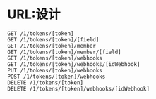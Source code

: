 # URL:设计
    GET /1/tokens/[token]
    GET /1/tokens/[token]/[field]
    GET /1/tokens/[token]/member
    GET /1/tokens/[token]/member/[field]
    GET /1/tokens/[token]/webhooks
    GET /1/tokens/[token]/webhooks/[idWebhook]
    PUT /1/tokens/[token]/webhooks
    POST /1/tokens/[token]/webhooks
    DELETE /1/tokens/[token]
    DELETE /1/tokens/[token]/webhooks/[idWebhook]
